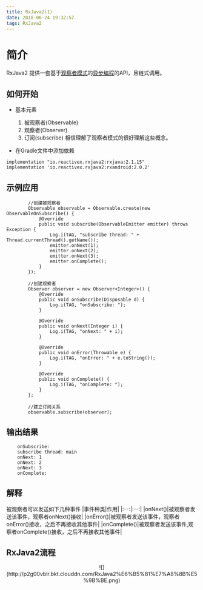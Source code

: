 ```yaml
---
title: RxJava2(1)
date: 2018-06-24 19:32:57
tags: RxJava2
---
```


# 简介

RxJava2 提供一套基于[观察者模式](http://design-patterns.readthedocs.io/zh_CN/latest/behavioral_patterns/observer.html)的[异步编程](https://www.jianshu.com/p/c4dc7866eb81)的API，且链式调用。

## 如何开始

- 基本元素
    1. 被观察者(Observable)
    2. 观察者(Observer)
    3. 订阅(subscribe)
相信理解了观察者模式的很好理解这些概念。
    
- 在Gradle文件中添加依赖
```
implementation "io.reactivex.rxjava2:rxjava:2.1.15"
implementation 'io.reactivex.rxjava2:rxandroid:2.0.2'
```

<!--more-->

## 示例应用

```
        //创建被观察者
        Observable observable = Observable.create(new ObservableOnSubscribe() {
            @Override
            public void subscribe(ObservableEmitter emitter) throws Exception {
                Log.i(TAG, "subscribe thread: " + Thread.currentThread().getName());
                emitter.onNext(1);
                emitter.onNext(2);
                emitter.onNext(3);
                emitter.onComplete();
            }
        });

        //创建观察者
        Observer observer = new Observer<Integer>() {
            @Override
            public void onSubscribe(Disposable d) {
                Log.i(TAG, "onSubscribe: ");
            }

            @Override
            public void onNext(Integer i) {
                Log.i(TAG, "onNext: " + i);
            }

            @Override
            public void onError(Throwable e) {
                Log.i(TAG, "onError: " + e.toString());
            }

            @Override
            public void onComplete() {
                Log.i(TAG, "onComplete: ");
            }
        };

        //建立订阅关系
        observable.subscribe(observer);
```

## 输出结果

```
    onSubscribe: 
    subscribe thread: main
    onNext: 1
    onNext: 2
    onNext: 3
    onComplete: 
```

## 解释

被观察者可以发送如下几种事件
|事件种类|作用|
|:--:|:--:|
|onNext()|被观察者发送该事件，观察者onNext()接收|
|onError()|被观察者发送该事件，观察者onError()接收，之后不再接收其他事件|
|onComplete()|被观察者发送该事件,观察者onComplete()接收，之后不再接收其他事件|

## RxJava2流程

<center>![](http://p2g00vblr.bkt.clouddn.com/RxJava2%E6%B5%81%E7%A8%8B%E5%9B%BE.png)</center>